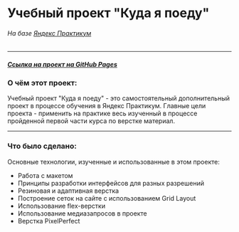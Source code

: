 # **Учебный проект "Куда я поеду"**
###### *На базе [Яндекс Практикум](https://www.praktikum.yandex.ru "Яндекс Практикум")*
___
#### *[Ссылка на проект на GitHub Pages](https://yulianesterova.github.io/travel-destinations/)*

### О чём этот проект:
Учебный проект "Куда я поеду" - это самостоятельный дополнительный проект в процессе обучения в Яндекс Практикум. Главные цели проекта - применить на практике весь изученный в процессе пройденной первой части курса по верстке материал.

___
### Что было сделано:
Основные технологии, изученные и использованные в этом проекте:
* Работа с макетом
* Принципы разработки интерфейсов для разных разрешений
* Резиновая и адаптивная верстка
* Построение сеток на сайте с использованием Grid Layout
* Использование flex-верстки
* Использование медиазапросов в проекте
* Верстка PixelPerfect